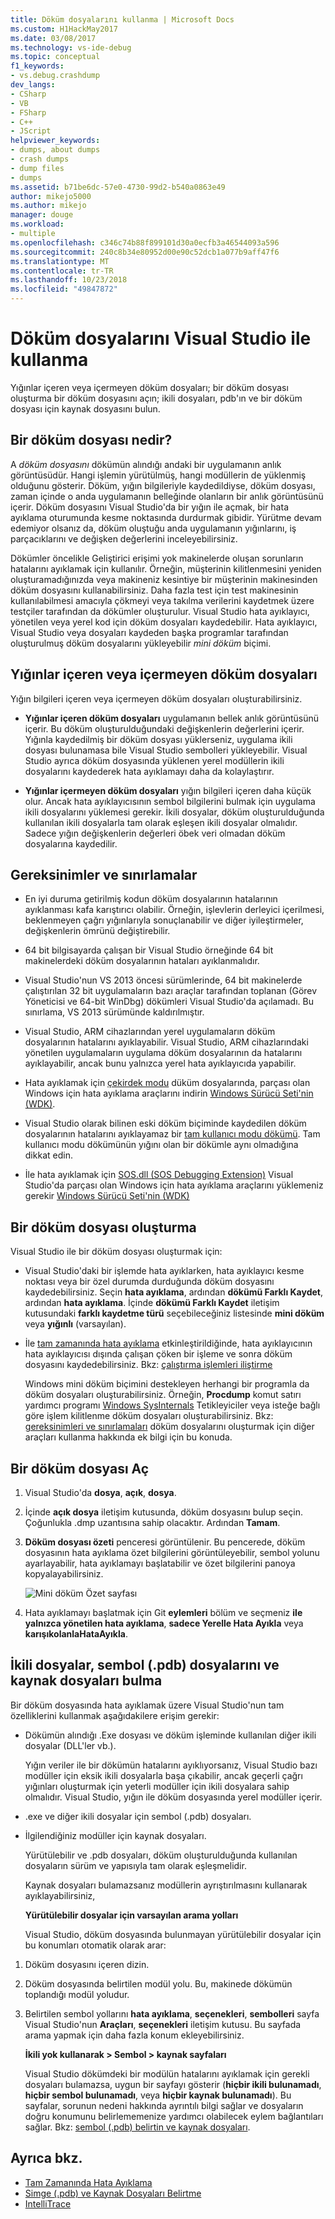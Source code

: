 ```yaml
---
title: Döküm dosyalarını kullanma | Microsoft Docs
ms.custom: H1HackMay2017
ms.date: 03/08/2017
ms.technology: vs-ide-debug
ms.topic: conceptual
f1_keywords:
- vs.debug.crashdump
dev_langs:
- CSharp
- VB
- FSharp
- C++
- JScript
helpviewer_keywords:
- dumps, about dumps
- crash dumps
- dump files
- dumps
ms.assetid: b71be6dc-57e0-4730-99d2-b540a0863e49
author: mikejo5000
ms.author: mikejo
manager: douge
ms.workload:
- multiple
ms.openlocfilehash: c346c74b88f899101d30a0ecfb3a46544093a596
ms.sourcegitcommit: 240c8b34e80952d00e90c52dcb1a077b9aff47f6
ms.translationtype: MT
ms.contentlocale: tr-TR
ms.lasthandoff: 10/23/2018
ms.locfileid: "49847872"
---
```

# <a name="use-dump-files-with-visual-studio"></a>Döküm dosyalarını Visual Studio ile kullanma
Yığınlar içeren veya içermeyen döküm dosyaları; bir döküm dosyası oluşturma bir döküm dosyasını açın; ikili dosyaları, pdb'ın ve bir döküm dosyası için kaynak dosyasını bulun.

##  <a name="BKMK_What_is_a_dump_file_"></a> Bir döküm dosyası nedir?
 A *döküm dosyasını* dökümün alındığı andaki bir uygulamanın anlık görüntüsüdür. Hangi işlemin yürütülmüş, hangi modüllerin de yüklenmiş olduğunu gösterir. Döküm, yığın bilgileriyle kaydedildiyse, döküm dosyası, zaman içinde o anda uygulamanın belleğinde olanların bir anlık görüntüsünü içerir. Döküm dosyasını Visual Studio'da bir yığın ile açmak, bir hata ayıklama oturumunda kesme noktasında durdurmak gibidir. Yürütme devam edemiyor olsanız da, döküm oluştuğu anda uygulamanın yığınlarını, iş parçacıklarını ve değişken değerlerini inceleyebilirsiniz.

 Dökümler öncelikle Geliştirici erişimi yok makinelerde oluşan sorunların hatalarını ayıklamak için kullanılır. Örneğin, müşterinin kilitlenmesini yeniden oluşturamadığınızda veya makineniz kesintiye bir müşterinin makinesinden döküm dosyasını kullanabilirsiniz. Daha fazla test için test makinesinin kullanılabilmesi amacıyla çökmeyi veya takılma verilerini kaydetmek üzere testçiler tarafından da dökümler oluşturulur. Visual Studio hata ayıklayıcı, yönetilen veya yerel kod için döküm dosyaları kaydedebilir. Hata ayıklayıcı, Visual Studio veya dosyaları kaydeden başka programlar tarafından oluşturulmuş döküm dosyalarını yükleyebilir *mini döküm* biçimi.

##  <a name="BKMK_Dump_files__with_or_without_heaps"></a> Yığınlar içeren veya içermeyen döküm dosyaları
 Yığın bilgileri içeren veya içermeyen döküm dosyaları oluşturabilirsiniz.

-   **Yığınlar içeren döküm dosyaları** uygulamanın bellek anlık görüntüsünü içerir. Bu döküm oluşturulduğundaki değişkenlerin değerlerini içerir. Yığınla kaydedilmiş bir döküm dosyası yüklerseniz, uygulama ikili dosyası bulunamasa bile Visual Studio sembolleri yükleyebilir. Visual Studio ayrıca döküm dosyasında yüklenen yerel modüllerin ikili dosyalarını kaydederek hata ayıklamayı daha da kolaylaştırır.

-   **Yığınlar içermeyen döküm dosyaları** yığın bilgileri içeren daha küçük olur. Ancak hata ayıklayıcısının sembol bilgilerini bulmak için uygulama ikili dosyalarını yüklemesi gerekir. İkili dosyalar, döküm oluşturulduğunda kullanılan ikili dosyalarla tam olarak eşleşen ikili dosyalar olmalıdır. Sadece yığın değişkenlerin değerleri öbek veri olmadan döküm dosyalarına kaydedilir.

##  <a name="BKMK_Requirements_and_limitations"></a> Gereksinimler ve sınırlamalar

-   En iyi duruma getirilmiş kodun döküm dosyalarının hatalarının ayıklanması kafa karıştırıcı olabilir. Örneğin, işlevlerin derleyici içerilmesi, beklenmeyen çağrı yığınlarıyla sonuçlanabilir ve diğer iyileştirmeler, değişkenlerin ömrünü değiştirebilir.

-   64 bit bilgisayarda çalışan bir Visual Studio örneğinde 64 bit makinelerdeki döküm dosyalarının hataları ayıklanmalıdır.

-   Visual Studio'nun VS 2013 öncesi sürümlerinde, 64 bit makinelerde çalıştırılan 32 bit uygulamaların bazı araçlar tarafından toplanan (Görev Yöneticisi ve 64-bit WinDbg) dökümleri Visual Studio'da açılamadı. Bu sınırlama, VS 2013 sürümünde kaldırılmıştır.

-   Visual Studio, ARM cihazlarından yerel uygulamaların döküm dosyalarının hatalarını ayıklayabilir. Visual Studio, ARM cihazlarındaki yönetilen uygulamaların uygulama döküm dosyalarının da hatalarını ayıklayabilir, ancak bunu yalnızca yerel hata ayıklayıcıda yapabilir.

-   Hata ayıklamak için [çekirdek modu](/windows-hardware/drivers/debugger/kernel-mode-dump-files) düküm dosyalarında, parçası olan Windows için hata ayıklama araçlarını indirin [Windows Sürücü Seti'nin (WDK)](/windows-hardware/drivers/download-the-wdk).

-   Visual Studio olarak bilinen eski döküm biçiminde kaydedilen döküm dosyalarının hatalarını ayıklayamaz bir [tam kullanıcı modu dökümü](http://msdn.microsoft.com/library/windows/hardware/ff545506.aspx). Tam kullanıcı modu dökümünün yığını olan bir dökümle aynı olmadığına dikkat edin.

-   İle hata ayıklamak için [SOS.dll (SOS Debugging Extension)](/dotnet/framework/tools/sos-dll-sos-debugging-extension) Visual Studio'da parçası olan Windows için hata ayıklama araçlarını yüklemeniz gerekir [Windows Sürücü Seti'nin (WDK)](/windows-hardware/drivers/download-the-wdk)

##  <a name="BKMK_Create_a_dump_file"></a> Bir döküm dosyası oluşturma
 Visual Studio ile bir döküm dosyası oluşturmak için:

- Visual Studio'daki bir işlemde hata ayıklarken, hata ayıklayıcı kesme noktası veya bir özel durumda durduğunda döküm dosyasını kaydedebilirsiniz. Seçin **hata ayıklama**, ardından **dökümü Farklı Kaydet**, ardından **hata ayıklama**. İçinde **dökümü Farklı Kaydet** iletişim kutusundaki **farklı kaydetme türü** seçebileceğiniz listesinde **mini döküm** veya **yığınlı** (varsayılan).

- İle [tam zamanında hata ayıklama](../debugger/just-in-time-debugging-in-visual-studio.md) etkinleştirildiğinde, hata ayıklayıcının hata ayıklayıcısı dışında çalışan çöken bir işleme ve sonra döküm dosyasını kaydedebilirsiniz. Bkz: [çalıştırma işlemleri iliştirme](../debugger/attach-to-running-processes-with-the-visual-studio-debugger.md)

  Windows mini döküm biçimini destekleyen herhangi bir programla da döküm dosyaları oluşturabilirsiniz. Örneğin, **Procdump** komut satırı yardımcı programı [Windows SysInternals](http://technet.microsoft.com/sysinternals/default) Tetikleyiciler veya isteğe bağlı göre işlem kilitlenme döküm dosyaları oluşturabilirsiniz. Bkz: [gereksinimleri ve sınırlamaları](../debugger/using-dump-files.md#BKMK_Requirements_and_limitations) döküm dosyalarını oluşturmak için diğer araçları kullanma hakkında ek bilgi için bu konuda.

##  <a name="BKMK_Open_a_dump_file"></a> Bir döküm dosyası Aç

1.  Visual Studio'da **dosya**, **açık**, **dosya**.

2.  İçinde **açık dosya** iletişim kutusunda, döküm dosyasını bulup seçin. Çoğunlukla .dmp uzantısına sahip olacaktır. Ardından **Tamam**.

3.  **Döküm dosyası özeti** penceresi görüntülenir. Bu pencerede, döküm dosyasının hata ayıklama özet bilgilerini görüntüleyebilir, sembol yolunu ayarlayabilir, hata ayıklamayı başlatabilir ve özet bilgilerini panoya kopyalayabilirsiniz.

     ![Mini döküm Özet sayfası](../debugger/media/dbg_dump_summarypage.png "DBG_DUMP_SummaryPage")

4.  Hata ayıklamayı başlatmak için Git **eylemleri** bölüm ve seçmeniz **ile yalnızca yönetilen hata ayıklama**, **sadece Yerelle Hata Ayıkla** veya **karışıkolanlaHataAyıkla**.

##  <a name="BKMK_Find_binaries__symbol___pdb__files__and_source_files"></a> İkili dosyalar, sembol (.pdb) dosyalarını ve kaynak dosyaları bulma
 Bir döküm dosyasında hata ayıklamak üzere Visual Studio'nun tam özelliklerini kullanmak aşağıdakilere erişim gerekir:

- Dökümün alındığı .Exe dosyası ve döküm işleminde kullanılan diğer ikili dosyalar (DLL'ler vb.).

   Yığın veriler ile bir dökümün hatalarını ayıklıyorsanız, Visual Studio bazı modüller için eksik ikili dosyalarla başa çıkabilir, ancak geçerli çağrı yığınları oluşturmak için yeterli modüller için ikili dosyalara sahip olmalıdır. Visual Studio, yığın ile döküm dosyasında yerel modüller içerir.

- .exe ve diğer ikili dosyalar için sembol (.pdb) dosyaları.

- İlgilendiğiniz modüller için kaynak dosyaları.

   Yürütülebilir ve .pdb dosyaları, döküm oluşturulduğunda kullanılan dosyaların sürüm ve yapısıyla tam olarak eşleşmelidir.

   Kaynak dosyaları bulamazsanız modüllerin ayrıştırılmasını kullanarak ayıklayabilirsiniz,

  **Yürütülebilir dosyalar için varsayılan arama yolları**

  Visual Studio, döküm dosyasında bulunmayan yürütülebilir dosyalar için bu konumları otomatik olarak arar:

1. Döküm dosyasını içeren dizin.

2. Döküm dosyasında belirtilen modül yolu. Bu, makinede dökümün toplandığı modül yoludur.

3. Belirtilen sembol yollarını **hata ayıklama**, **seçenekleri**, **sembolleri** sayfa Visual Studio'nun **Araçları**, **seçenekleri**  iletişim kutusu. Bu sayfada arama yapmak için daha fazla konum ekleyebilirsiniz.

   **İkili yok kullanarak > Sembol > kaynak sayfaları**

   Visual Studio dökümdeki bir modülün hatalarını ayıklamak için gerekli dosyaları bulamazsa, uygun bir sayfayı gösterir (**hiçbir ikili bulunamadı**, **hiçbir sembol bulunamadı**, veya **hiçbir kaynak bulunamadı**). Bu sayfalar, sorunun nedeni hakkında ayrıntılı bilgi sağlar ve dosyaların doğru konumunu belirlememenize yardımcı olabilecek eylem bağlantıları sağlar. Bkz: [sembol (.pdb) belirtin ve kaynak dosyaları](../debugger/specify-symbol-dot-pdb-and-source-files-in-the-visual-studio-debugger.md).

## <a name="see-also"></a>Ayrıca bkz.

- [Tam Zamanında Hata Ayıklama](../debugger/just-in-time-debugging-in-visual-studio.md)
- [Simge (.pdb) ve Kaynak Dosyaları Belirtme](../debugger/specify-symbol-dot-pdb-and-source-files-in-the-visual-studio-debugger.md)
- [IntelliTrace](../debugger/intellitrace.md)